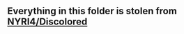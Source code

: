## Everything in this folder is stolen from [NYRI4/Discolored](https://github.com/NYRI4/Discolored)
